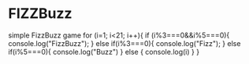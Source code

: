 # FIZZBuzz
simple FizzBuzz game
for (i=1; i<21; i++){
    if (i%3===0&&i%5===0){
        console.log("FizzBuzz");
    } else if(i%3===0){
        console.log("Fizz");
    } else if(i%5===0){
        console.log("Buzz")
    } else {
        console.log(i)
    }
}
